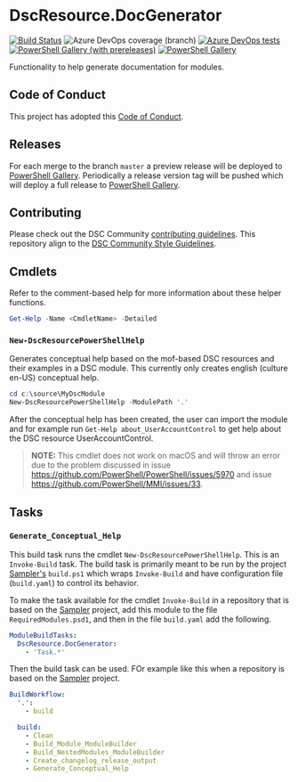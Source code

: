 # DscResource.DocGenerator

[![Build Status](https://dev.azure.com/dsccommunity/DscResource.DocGenerator/_apis/build/status/dsccommunity.DscResource.DocGenerator?branchName=master)](https://dev.azure.com/dsccommunity/DscResource.DocGenerator/_build/latest?definitionId=19&branchName=master)
![Azure DevOps coverage (branch)](https://img.shields.io/azure-devops/coverage/dsccommunity/DscResource.DocGenerator/19/master)
[![Azure DevOps tests](https://img.shields.io/azure-devops/tests/dsccommunity/DscResource.DocGenerator/19/master)](https://dsccommunity.visualstudio.com/DscResource.DocGenerator/_test/analytics?definitionId=19&contextType=build)
[![PowerShell Gallery (with prereleases)](https://img.shields.io/powershellgallery/vpre/DscResource.DocGenerator?label=DscResource.DocGenerator%20Preview)](https://www.powershellgallery.com/packages/DscResource.DocGenerator/)
[![PowerShell Gallery](https://img.shields.io/powershellgallery/v/DscResource.DocGenerator?label=DscResource.DocGenerator)](https://www.powershellgallery.com/packages/DscResource.DocGenerator/)

Functionality to help generate documentation for modules.

## Code of Conduct

This project has adopted this [Code of Conduct](CODE_OF_CONDUCT.md).

## Releases

For each merge to the branch `master` a preview release will be
deployed to [PowerShell Gallery](https://www.powershellgallery.com/).
Periodically a release version tag will be pushed which will deploy a
full release to [PowerShell Gallery](https://www.powershellgallery.com/).

## Contributing

Please check out the DSC Community [contributing guidelines](https://dsccommunity.org/guidelines/contributing).
This repository align to the [DSC Community Style Guidelines](https://dsccommunity.org/styleguidelines).

## Cmdlets

Refer to the comment-based help for more information about these helper
functions.

```powershell
Get-Help -Name <CmdletName> -Detailed
```

### `New-DscResourcePowerShellHelp`

Generates conceptual help based on the mof-based DSC resources and their
examples  in a DSC module. This currently only creates english (culture en-US)
conceptual help.

```powershell
cd c:\source\MyDscModule
New-DscResourcePowerShellHelp -ModulePath '.'
```

After the conceptual help has been created, the user can import the module
and for example run `Get-Help about_UserAccountControl` to get help about
the DSC resource UserAccountControl.

>**NOTE:** This cmdlet does not work on macOS and will throw an error due 
>to the problem discussed in issue https://github.com/PowerShell/PowerShell/issues/5970
>and issue https://github.com/PowerShell/MMI/issues/33.

## Tasks

### `Generate_Conceptual_Help`

This build task runs the cmdlet `New-DscResourcePowerShellHelp`. This is
an `Invoke-Build` task. The build task is primarily meant to be run by
the project [Sampler's](https://github.com/gaelcolas/Sampler) `build.ps1`
which wraps `Invoke-Build` and have configuration file (`build.yaml`) to
control its behavior.

To make the task available for the cmdlet `Invoke-Build` in a repository
that is based on the [Sampler](https://github.com/gaelcolas/Sampler) project,
add this module to the file `RequiredModules.psd1`, and then in the
file `build.yaml` add the following.

```yaml
ModuleBuildTasks:
  DscResource.DocGenerator:
    - 'Task.*'
```

Then the build task can be used. FOr example like this when a repository
is based on the [Sampler](https://github.com/gaelcolas/Sampler) project.

```yaml
BuildWorkflow:
  '.':
    - build

  build:
    - Clean
    - Build_Module_ModuleBuilder
    - Build_NestedModules_ModuleBuilder
    - Create_changelog_release_output
    - Generate_Conceptual_Help
```
